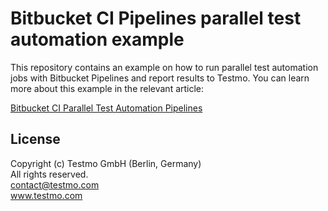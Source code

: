 # Bitbucket CI Pipelines parallel test automation example

This repository contains an example on how to run parallel test automation jobs with  Bitbucket Pipelines and report results to Testmo. You can learn more about this example in the relevant article:

[Bitbucket CI Parallel Test Automation Pipelines](https://www.testmo.com/guides/bitbucket-ci-parallel-test-automation-pipelines)

## License

Copyright (c) Testmo GmbH (Berlin, Germany)<br>
All rights reserved.<br>
contact@testmo.com<br>
www.testmo.com

